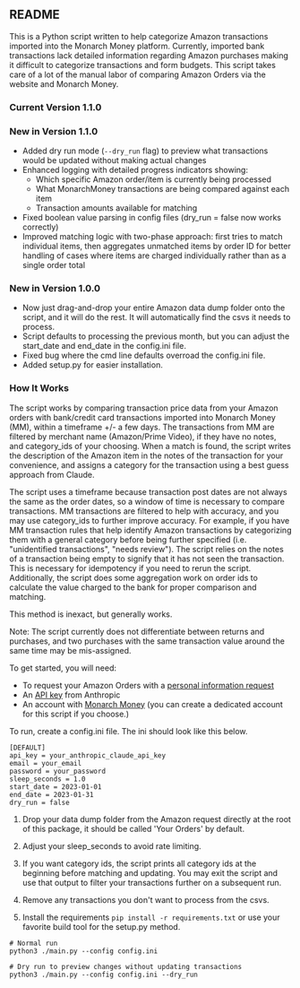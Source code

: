 ## README

This is a Python script written to help categorize Amazon transactions imported into the Monarch Money platform. Currently,
imported bank transactions lack detailed information regarding Amazon purchases making it difficult to categorize
transactions and form budgets. This script takes care of a lot of the manual labor of comparing Amazon Orders via the
website and Monarch Money.

### Current Version 1.1.0

### New in Version 1.1.0
- Added dry run mode (`--dry_run` flag) to preview what transactions would be updated without making actual changes
- Enhanced logging with detailed progress indicators showing:
  - Which specific Amazon order/item is currently being processed
  - What MonarchMoney transactions are being compared against each item
  - Transaction amounts available for matching
- Fixed boolean value parsing in config files (dry_run = false now works correctly)
- Improved matching logic with two-phase approach: first tries to match individual items, then aggregates unmatched items by order ID for better handling of cases where items are charged individually rather than as a single order total

### New in Version 1.0.0
- Now just drag-and-drop your entire Amazon data dump folder onto the script, and it will do the rest. It will automatically find the csvs it needs to process.
- Script defaults to processing the previous month, but you can adjust the start_date and end_date in the config.ini file.
- Fixed bug where the cmd line defaults overroad the config.ini file.
- Added setup.py for easier installation.

### How It Works
The script works by comparing transaction price data from your Amazon orders with bank/credit card transactions imported into Monarch Money (MM),
within a timeframe +/- a few days. The transactions from MM are filtered by merchant name (Amazon/Prime Video), if they have no notes, and category_ids of your choosing.
When a match is found, the script writes the description of the Amazon item in the notes of the transaction for your convenience, and assigns a category for the transaction
using a best guess approach from Claude. 

The script uses a timeframe because transaction post dates are not always the same as the order dates, so a window of time is necessary to compare
transactions. MM transactions are filtered to help with accuracy, and you may use category_ids to further improve accuracy. For example, if you have
MM transaction rules that help identify Amazon transactions by categorizing them with a general category before being further specified (i.e. "unidentified transactions", "needs review").
The script relies on the notes of a transaction being empty to signify that it has not seen the transaction. This is necessary for idempotency if you need to rerun the script.
Additionally, the script does some aggregation work on order ids to calculate the value charged to the bank for proper comparison and matching.

This method is inexact, but generally works. 

Note: The script currently does not differentiate between returns and purchases, and two purchases with the same transaction value around the same time may be mis-assigned.

To get started, you will need:

- To request your Amazon Orders with a [personal information request](https://www.amazon.com/gp/help/customer/display.html?nodeId=TP1zlemejtTn6pwYKS)
- An [API key](https://docs.anthropic.com/en/api/admin-api/apikeys/get-api-key) from Anthropic
- An account with [Monarch Money](https://www.monarchmoney.com/) (you can create a dedicated account for this script if you choose.)

To run, create a config.ini file. The ini should look like this below.

```
[DEFAULT]
api_key = your_anthropic_claude_api_key
email = your_email
password = your_password
sleep_seconds = 1.0
start_date = 2023-01-01
end_date = 2023-01-31
dry_run = false
```

1. Drop your data dump folder from the Amazon request directly at the root of this package, it should be called 'Your Orders' by default.
4. Adjust your sleep_seconds to avoid rate limiting.
5. If you want category ids, the script prints all category ids at the beginning before matching and updating. You may exit the script and use that output to filter your transactions further on a subsequent run.
6. Remove any transactions you don't want to process from the csvs.

7. Install the requirements ```pip install -r requirements.txt``` or use your favorite build tool for the setup.py method.

```commandline
# Normal run
python3 ./main.py --config config.ini

# Dry run to preview changes without updating transactions
python3 ./main.py --config config.ini --dry_run
```


